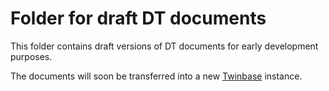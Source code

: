# Folder for draft DT documents

This folder contains draft versions of DT documents for early development purposes.

The documents will soon be transferred into a new [Twinbase](https://github.com/twinbase/twinbase) instance.
